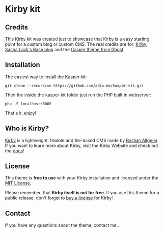 # Kirby kit

## Credits
This Kirby kit was created just to showcase that Kirby is a easy starting point for a custom blog or custom CMS. The real credits are for: [Kirby](http://www.getkirby.com), [Sasha Lack's Base blog](http://sashtown.de/blog/what-baseblog-is) and the [Casper theme from Ghost](https://github.com/TryGhost/Casper).

## Installation

The easiest way to install the Kasper kit:

```
git clone --recursive https://github.com/adis-me/kasper-kit.git
```
Then the inside the kasper-kit folder just run the PHP built in webserver:

```
php -S localhost:8000
```

That's it, enjoy!

## Who is Kirby?
[Kirby](http://getkirby.com) is a lightweight, flexible and file-based CMS made by [Bastian Allgeier](http://bastianallgeier.com). If you want to learn more about Kirby, visit the Kirby Website and check out the [docs](http://getkirby.com/docs)!

## License
This theme is **free to use** with your Kirby installation and licensed under the [MIT License](https://github.com/sashtown/baseblog/blob/master/license.md).

Please remember, that **Kirby itself is not for free**. If you use this theme for a public release, don't forget to [buy a license](http://getkirby.com/buy) for Kirby!

## Contact
If you have any questions about the theme, contact me..
